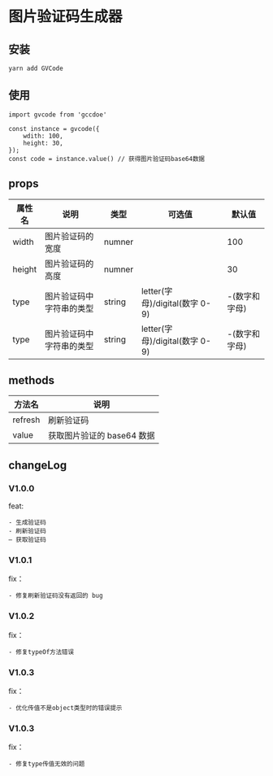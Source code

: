 # 图片验证码生成器

## 安装

```
yarn add GVCode
```

## 使用

```
import gvcode from 'gccdoe'

const instance = gvcode({
    wdith: 100,
    height: 30,
});
const code = instance.value() // 获得图片验证码base64数据
```

## props

| 属性名 | 说明                     | 类型   | 可选值                         | 默认值        |
| ------ | ------------------------ | ------ | ------------------------------ | ------------- |
| width  | 图片验证码的宽度         | numner |                                | 100           |
| height | 图片验证码的高度         | numner |                                | 30            |
| type   | 图片验证码中字符串的类型 | string | letter(字母)/digital(数字 0-9) | -(数字和字母) |
| type   | 图片验证码中字符串的类型 | string | letter(字母)/digital(数字 0-9) | -(数字和字母) |

## methods

| 方法名  | 说明                       |
| ------- | -------------------------- |
| refresh | 刷新验证码                 |
| value   | 获取图片验证的 base64 数据 |

## changeLog

### V1.0.0

feat:

    - 生成验证码
    - 刷新验证码
    — 获取验证码

### V1.0.1

fix：

    - 修复刷新验证码没有返回的 bug

### V1.0.2

fix：

    - 修复typeOf方法错误

### V1.0.3

fix：

    - 优化传值不是object类型时的错误提示

### V1.0.3

fix：

    - 修复type传值无效的问题
